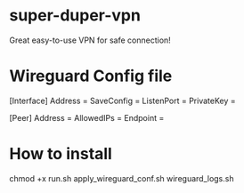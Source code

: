 # super-duper-vpn
Great easy-to-use VPN for safe connection!

# Wireguard Config file
[Interface]
Address = 
SaveConfig = 
ListenPort = 
PrivateKey = 

[Peer]
Address =
AllowedIPs =
Endpoint =


# How to install
chmod +x run.sh apply_wireguard_conf.sh wireguard_logs.sh